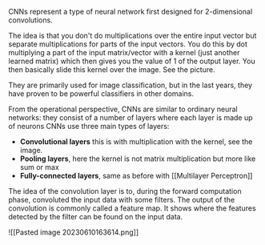 CNNs represent a type of neural network first designed for 2-dimensional convolutions.

The idea is that you don't do multiplications over the entire input vector but separate multiplications for parts of the input vectors. You do this by dot multiplying a part of the input matrix/vector with a kernel (just another learned matrix) which then gives you the value of 1 of the output layer. You then basically slide this kernel over the image. See the picture. 

They are primarily used for image classification, but in the last years, they have proven to be powerful classifiers in other domains. 

From the operational perspective, CNNs are similar to ordinary neural networks: they consist of a number of layers where each layer is made up of neurons CNNs use three main types of layers: 

- **Convolutional layers** this is with multiplication with the kernel, see the image. 
- **Pooling layers**, here the kernel is not matrix multiplication but more like sum or max
- **Fully-connected layers**, same as before with [[Multilayer Perceptron]]

The idea of the convolution layer is to, during the forward computation phase, convoluted the input data with some filters. The output of the convolution is commonly called a feature map. It shows where the features detected by the filter can be found on the input data.

![[Pasted image 20230610163614.png]]


